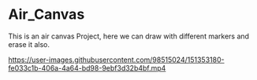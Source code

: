 # Air_Canvas
This is an air canvas Project, here we can draw with different markers and erase it also.


https://user-images.githubusercontent.com/98515024/151353180-fe033c1b-406a-4a64-bd98-9ebf3d32b4bf.mp4

